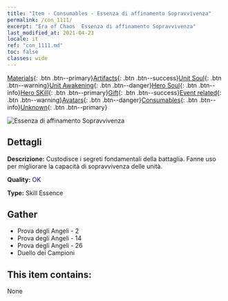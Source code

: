 ```yaml
---
title: "Item - Consumables - Essenza di affinamento Sopravvivenza"
permalink: /con_1111/
excerpt: "Era of Chaos  Essenza di affinamento Sopravvivenza"
last_modified_at: 2021-04-23
locale: it
ref: "con_1111.md"
toc: false
classes: wide
---
```

 [Materials](/ItemsIT/){: .btn .btn--primary}[Artifacts](/ItemsIT/Artifacts/){: .btn .btn--success}[Unit Soul](/ItemsIT/UnitSoul/){: .btn .btn--warning}[Unit Awakening](/ItemsIT/UnitAwakening/){: .btn .btn--danger}[Hero Soul](/ItemsIT/HeroSoul/){: .btn .btn--info}[Hero SKill](/ItemsIT/HeroSkill/){: .btn .btn--primary}[Gift](/ItemsIT/Gift/){: .btn .btn--success}[Event related](/ItemsIT/Events/){: .btn .btn--warning}[Avatars](/ItemsIT/Avatars/){: .btn .btn--danger}[Consumables](/ItemsIT/Consumables/){: .btn .btn--info}[Unknown](/ItemsIT/Unknown/){: .btn .btn--primary}

 ![Essenza di affinamento Sopravvivenza](/images/t/i_7002.png)

## Dettagli
 **Descrizione:** Custodisce i segreti fondamentali della battaglia. Fanne uso per migliorare la capacità di sopravvivenza delle unità.

 **Quality:** <span style="color: #0000CD">OK</span>

 **Type:** Skill Essence

## Gather

*    Prova degli Angeli - 2 
*    Prova degli Angeli - 14 
*    Prova degli Angeli - 26 
*    Duello dei Campioni 

## This item contains:

  None

